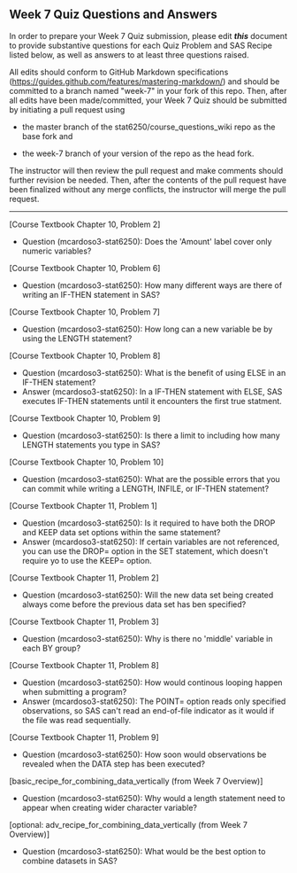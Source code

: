 ## Week 7 Quiz Questions and Answers

In order to prepare your Week 7 Quiz submission, please edit ***this*** document to provide substantive questions for each Quiz Problem and SAS Recipe listed below, as well as answers to at least three questions raised.

All edits should conform to GitHub Markdown specifications (https://guides.github.com/features/mastering-markdown/) and should be committed to a branch named "week-7" in your fork of this repo. Then, after all edits have been made/committed, your Week 7 Quiz should be submitted by initiating a pull request using

- the master branch of the stat6250/course_questions_wiki repo as the base fork and

- the week-7 branch of your version of the repo as the head fork.

The instructor will then review the pull request and make comments should further revision be needed. Then, after the contents of the pull request have been finalized without any merge conflicts, the instructor will merge the pull request.

********************************************************************************



[Course Textbook Chapter 10, Problem 2]
- Question (mcardoso3-stat6250):  Does the 'Amount' label cover only numeric variables?



[Course Textbook Chapter 10, Problem 6]
- Question (mcardoso3-stat6250):  How many different ways are there of writing an IF-THEN statement in SAS?



[Course Textbook Chapter 10, Problem 7]
- Question (mcardoso3-stat6250):  How long can a new variable be by using the LENGTH statement?



[Course Textbook Chapter 10, Problem 8]
- Question (mcardoso3-stat6250):  What is the benefit of using ELSE in an IF-THEN statement?
- Answer (mcardoso3-stat6250):  In a IF-THEN statement with ELSE, SAS executes IF-THEN statements until it encounters the first true statment.



[Course Textbook Chapter 10, Problem 9]
- Question (mcardoso3-stat6250):  Is there a limit to including how many LENGTH statements you type in SAS?



[Course Textbook Chapter 10, Problem 10]
- Question (mcardoso3-stat6250):  What are the possible errors that you can commit while writing a LENGTH, INFILE, or IF-THEN statement?



[Course Textbook Chapter 11, Problem 1]
- Question (mcardoso3-stat6250):  Is it required to have both the DROP and KEEP data set options within the same statement?
- Answer (mcardoso3-stat6250):  If certain variables are not referenced, you can use the DROP= option in the SET statement, which doesn't require yo to use the KEEP= option.



[Course Textbook Chapter 11, Problem 2]
- Question (mcardoso3-stat6250):  Will the new data set being created always come before the previous data set has ben specified?



[Course Textbook Chapter 11, Problem 3]
- Question (mcardoso3-stat6250):  Why is there no 'middle' variable in each BY group?



[Course Textbook Chapter 11, Problem 8]
- Question (mcardoso3-stat6250):  How would continous looping happen when submitting a program?
- Answer (mcardoso3-stat6250):  The POINT= option reads only specified observations, so SAS can't read an end-of-file indicator as it would if the file was read sequentially.



[Course Textbook Chapter 11, Problem 9]
- Question (mcardoso3-stat6250):  How soon would observations be revealed when the DATA step has been executed?



[basic_recipe_for_combining_data_vertically (from Week 7 Overview)]
- Question (mcardoso3-stat6250):  Why would a length statement need to appear when creating wider character variable?



[optional: adv_recipe_for_combining_data_vertically (from Week 7 Overview)]
- Question (mcardoso3-stat6250):  What would be the best option to combine datasets in SAS?


